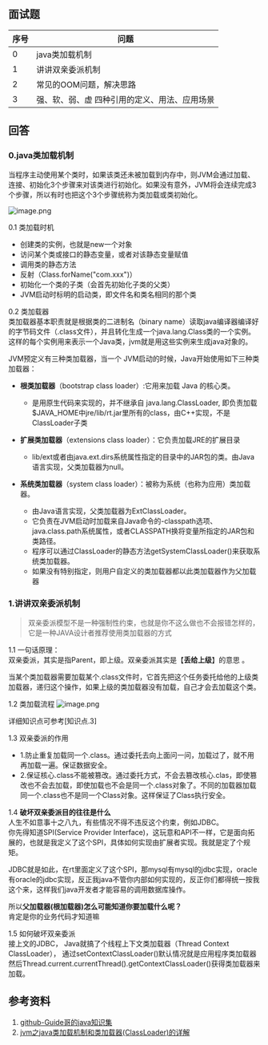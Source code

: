 ## 面试题

| 序号 | 问题                                          |
| ---- | --------------------------------------------- |
| 0    | java类加载机制                                |
| 1    | 讲讲双亲委派机制                              |
| 2    | 常见的OOM问题，解决思路                       |
| 3    | 强、软、弱、虚 四种引用的定义、用法、应用场景 |

## 回答

### 0.java类加载机制

当程序主动使用某个类时，如果该类还未被加载到内存中，则JVM会通过加载、连接、初始化3个步骤来对该类进行初始化。如果没有意外，JVM将会连续完成3个步骤，所以有时也把这个3个步骤统称为类加载或类初始化。


![image.png](https://p9-juejin.byteimg.com/tos-cn-i-k3u1fbpfcp/e105f2913fce418bb82559efb56b2789~tplv-k3u1fbpfcp-watermark.image)

0.1 类加载时机  

- 创建类的实例，也就是new一个对象
- 访问某个类或接口的静态变量，或者对该静态变量赋值
- 调用类的静态方法
- 反射（Class.forName("com.xxx")）
- 初始化一个类的子类（会首先初始化子类的父类）
- JVM启动时标明的启动类，即文件名和类名相同的那个类    

0.2 类加载器  
类加载器基本职责就是根据类的二进制名（binary name）读取java编译器编译好的字节码文件（.class文件），并且转化生成一个java.lang.Class类的一个实例。这样的每个实例用来表示一个Java类，jvm就是用这些实例来生成java对象的。  

JVM预定义有三种类加载器，当一个 JVM启动的时候，Java开始使用如下三种类加载器：

-  **根类加载器**（bootstrap class loader）:它用来加载 Java 的核心类。
   - 是用原生代码来实现的，并不继承自 java.lang.ClassLoader, 即负责加载$JAVA_HOME中jre/lib/rt.jar里所有的class，由C++实现，不是ClassLoader子类

-  **扩展类加载器**（extensions class loader）：它负责加载JRE的扩展目录
   - lib/ext或者由java.ext.dirs系统属性指定的目录中的JAR包的类。由Java语言实现，父类加载器为null。
-  **系统类加载器**（system class loader）：被称为系统（也称为应用）类加载器。
   - 由Java语言实现，父类加载器为ExtClassLoader。
   - 它负责在JVM启动时加载来自Java命令的-classpath选项、java.class.path系统属性，或者CLASSPATH换将变量所指定的JAR包和类路径。
   - 程序可以通过ClassLoader的静态方法getSystemClassLoader()来获取系统类加载器。
   - 如果没有特别指定，则用户自定义的类加载器都以此类加载器作为父加载器



### 1.讲讲双亲委派机制

> 双亲委派模型不是一种强制性约束，也就是你不这么做也不会报错怎样的，它是一种JAVA设计者推荐使用类加载器的方式  

1.1 一句话原理：  
    双亲委派，其实是指Parent，即上级。双亲委派其实是【**丢给上级**】的意思 。  

当某个类加载器需要加载某个.class文件时，它首先把这个任务委托给他的上级类加载器，递归这个操作，如果上级的类加载器没有加载，自己才会去加载这个类。

1.2 类加载流程
![image.png](https://p3-juejin.byteimg.com/tos-cn-i-k3u1fbpfcp/6cfc8eeddbc94e39979d75cf513f933a~tplv-k3u1fbpfcp-watermark.image)


详细知识点可参考[知识点.3]

1.3 双亲委派的作用

- 1.防止重复加载同一个.class。通过委托去向上面问一问，加载过了，就不用再加载一遍。保证数据安全。
- 2.保证核心.class不能被篡改。通过委托方式，不会去篡改核心.clas，即使篡改也不会去加载，即使加载也不会是同一个.class对象了。不同的加载器加载同一个.class也不是同一个Class对象。这样保证了Class执行安全。
  

1.4 **破坏双亲委派目的往往是什么**  
人生不如意事十之八九，有些情况不得不违反这个约束，例如JDBC。  
你先得知道SPI(Service Provider Interface)，这玩意和API不一样，它是面向拓展的，也就是我定义了这个SPI，具体如何实现由扩展者实现。我就是定了个规矩。  

JDBC就是如此，在rt里面定义了这个SPI，那mysql有mysql的jdbc实现，oracle有oracle的jdbc实现，反正我java不管你内部如何实现的，反正你们都得统一按我这个来，这样我们java开发者才能容易的调用数据库操作。

所以**父加载器(根加载器)怎么可能知道你要加载什么呢？**   
肯定是你的业务代码才知道嘛
    
1.5 如何破坏双亲委派  
接上文的JDBC，
Java就搞了个线程上下文类加载器（Thread Context ClassLoader），
通过setContextClassLoader()默认情况就是应用程序类加载器然后Thread.current.currentThread().getContextClassLoader()获得类加载器来加载。



## 参考资料
1. [github-Guide哥的java知识集](https://github.com/Snailclimb/JavaGuide)
2. [jvm之java类加载机制和类加载器(ClassLoader)的详解](https://blog.csdn.net/m0_38075425/article/details/81627349)